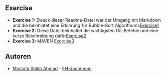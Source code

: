 ## Exercise

- **Exercise 1:** Zweck dieser Readme-Datei war der Umgang mit Markdown und die beinhlatet eine Erklarüng für Bubble-Sort Algorithums[Exercise1](./Exercise1.md)
- **Exercise 2:** Diese Datei beinhaltet die wichtigsten Git-Befehle und eine kurze Beschreibung dafür[Exercise2](./Exercise2.md)
- **Exercise 3:** MAVEN [Exercise3](./Exercise3.md)

## Autoren

- [Mostafa Shikh Ahmad](https://github.com/MostafaSchick2001) - [FH-Joanneum](https://www.fh-joanneum.at/)
